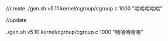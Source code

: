//create
 ./gen.sh v5.11 kernel/cgroup/cgroup.c 1000 "哈哈哈哈哈"


//update

 ./gen.sh v5.10 kernel/cgroup/cgroup.c 1000 "哈哈哈哈哈"
